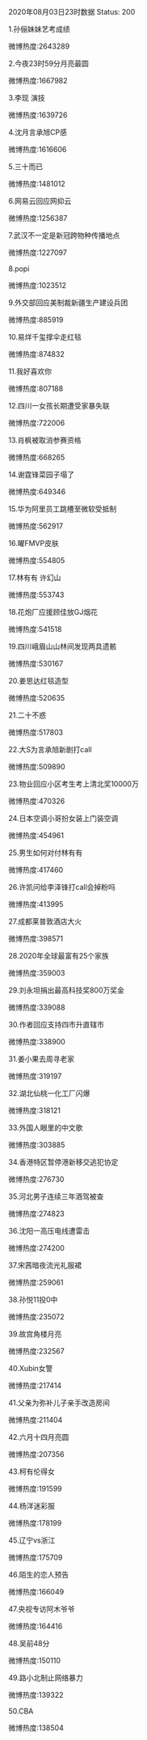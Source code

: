 2020年08月03日23时数据
Status: 200

1.孙俪妹妹艺考成绩

微博热度:2643289

2.今夜23时59分月亮最圆

微博热度:1667982

3.李现 演技

微博热度:1639726

4.沈月言承旭CP感

微博热度:1616606

5.三十而已

微博热度:1481012

6.网易云回应网抑云

微博热度:1256387

7.武汉不一定是新冠跨物种传播地点

微博热度:1227097

8.popi

微博热度:1023512

9.外交部回应美制裁新疆生产建设兵团

微博热度:885919

10.易烊千玺撑伞走红毯

微博热度:874832

11.我好喜欢你

微博热度:807188

12.四川一女孩长期遭受家暴失联

微博热度:722006

13.肖枫被取消参赛资格

微博热度:668265

14.谢霆锋菜园子塌了

微博热度:649346

15.华为阿里员工跳槽至微软受抵制

微博热度:562917

16.曜FMVP皮肤

微博热度:554805

17.林有有 许幻山

微博热度:553743

18.花炮厂应援顾佳放GJ烟花

微博热度:541518

19.四川峨眉山山林间发现两具遗骸

微博热度:530167

20.姜思达红毯造型

微博热度:520635

21.二十不惑

微博热度:517803

22.大S为言承旭新剧打call

微博热度:509890

23.物业回应小区考生考上清北奖10000万

微博热度:470326

24.日本空调小哥扮女装上门装空调

微博热度:454961

25.男生如何对付林有有

微博热度:417460

26.许凯问给李泽锋打call会掉粉吗

微博热度:413995

27.成都莱普敦酒店大火

微博热度:398571

28.2020年全球最富有25个家族

微博热度:359003

29.刘永坦捐出最高科技奖800万奖金

微博热度:339088

30.作者回应支持四市升直辖市

微博热度:338900

31.姜小果去周寻老家

微博热度:319197

32.湖北仙桃一化工厂闪爆

微博热度:318121

33.外国人眼里的中文歌

微博热度:303885

34.香港特区暂停港新移交逃犯协定

微博热度:276730

35.河北男子连续三年酒驾被查

微博热度:274823

36.沈阳一高压电线遭雷击

微博热度:274200

37.宋茜暗夜流光礼服裙

微博热度:259061

38.孙悦11投0中

微博热度:235072

39.故宫角楼月亮

微博热度:232567

40.Xubin女警

微博热度:217414

41.父亲为弥补儿子亲手改造房间

微博热度:211404

42.六月十四月亮圆

微博热度:207356

43.柯有伦得女

微博热度:191599

44.杨洋迷彩服

微博热度:178199

45.辽宁vs浙江

微博热度:175709

46.陌生的恋人预告

微博热度:166049

47.央视专访阿木爷爷

微博热度:164416

48.吴前48分

微博热度:150110

49.路小北制止网络暴力

微博热度:139322

50.CBA

微博热度:138504

